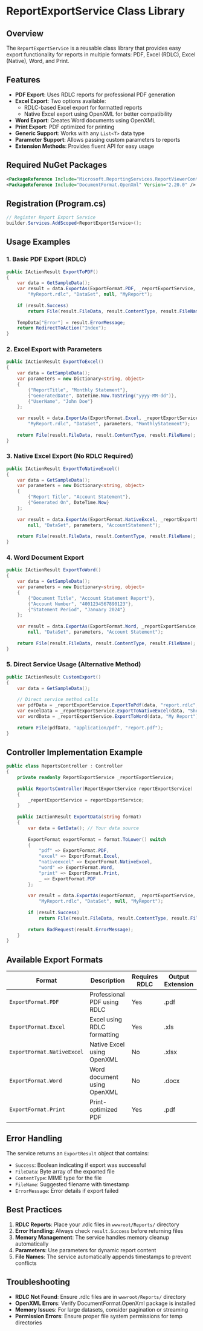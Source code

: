 # ReportExportService Class Library

## Overview
The `ReportExportService` is a reusable class library that provides easy export functionality for reports in multiple formats: PDF, Excel (RDLC), Excel (Native), Word, and Print.

## Features
- **PDF Export**: Uses RDLC reports for professional PDF generation
- **Excel Export**: Two options available:
  - RDLC-based Excel export for formatted reports
  - Native Excel export using OpenXML for better compatibility
- **Word Export**: Creates Word documents using OpenXML
- **Print Export**: PDF optimized for printing
- **Generic Support**: Works with any `List<T>` data type
- **Parameter Support**: Allows passing custom parameters to reports
- **Extension Methods**: Provides fluent API for easy usage

## Required NuGet Packages
```xml
<PackageReference Include="Microsoft.ReportingServices.ReportViewerControl.Winforms" Version="150.1652.0" />
<PackageReference Include="DocumentFormat.OpenXml" Version="2.20.0" />
```

## Registration (Program.cs)
```csharp
// Register Report Export Service
builder.Services.AddScoped<ReportExportService>();
```

## Usage Examples

### 1. Basic PDF Export (RDLC)
```csharp
public IActionResult ExportToPDF()
{
    var data = GetSampleData();
    var result = data.ExportAs(ExportFormat.PDF, _reportExportService, 
        "MyReport.rdlc", "DataSet", null, "MyReport");
    
    if (result.Success)
        return File(result.FileData, result.ContentType, result.FileName);
    
    TempData["Error"] = result.ErrorMessage;
    return RedirectToAction("Index");
}
```

### 2. Excel Export with Parameters
```csharp
public IActionResult ExportToExcel()
{
    var data = GetSampleData();
    var parameters = new Dictionary<string, object>
    {
        {"ReportTitle", "Monthly Statement"},
        {"GeneratedDate", DateTime.Now.ToString("yyyy-MM-dd")},
        {"UserName", "John Doe"}
    };
    
    var result = data.ExportAs(ExportFormat.Excel, _reportExportService, 
        "MyReport.rdlc", "DataSet", parameters, "MonthlyStatement");
    
    return File(result.FileData, result.ContentType, result.FileName);
}
```

### 3. Native Excel Export (No RDLC Required)
```csharp
public IActionResult ExportToNativeExcel()
{
    var data = GetSampleData();
    var parameters = new Dictionary<string, object>
    {
        {"Report Title", "Account Statement"},
        {"Generated On", DateTime.Now}
    };
    
    var result = data.ExportAs(ExportFormat.NativeExcel, _reportExportService, 
        null, "DataSet", parameters, "AccountStatement");
    
    return File(result.FileData, result.ContentType, result.FileName);
}
```

### 4. Word Document Export
```csharp
public IActionResult ExportToWord()
{
    var data = GetSampleData();
    var parameters = new Dictionary<string, object>
    {
        {"Document Title", "Account Statement Report"},
        {"Account Number", "4001234567890123"},
        {"Statement Period", "January 2024"}
    };
    
    var result = data.ExportAs(ExportFormat.Word, _reportExportService, 
        null, "DataSet", parameters, "Account Statement");
    
    return File(result.FileData, result.ContentType, result.FileName);
}
```

### 5. Direct Service Usage (Alternative Method)
```csharp
public IActionResult CustomExport()
{
    var data = GetSampleData();
    
    // Direct service method calls
    var pdfData = _reportExportService.ExportToPdf(data, "report.rdlc", "DataSet");
    var excelData = _reportExportService.ExportToNativeExcel(data, "Sheet1");
    var wordData = _reportExportService.ExportToWord(data, "My Report");
    
    return File(pdfData, "application/pdf", "report.pdf");
}
```

## Controller Implementation Example

```csharp
public class ReportsController : Controller
{
    private readonly ReportExportService _reportExportService;
    
    public ReportsController(ReportExportService reportExportService)
    {
        _reportExportService = reportExportService;
    }
    
    public IActionResult ExportData(string format)
    {
        var data = GetData(); // Your data source
        
        ExportFormat exportFormat = format.ToLower() switch
        {
            "pdf" => ExportFormat.PDF,
            "excel" => ExportFormat.Excel,
            "nativeexcel" => ExportFormat.NativeExcel,
            "word" => ExportFormat.Word,
            "print" => ExportFormat.Print,
            _ => ExportFormat.PDF
        };
        
        var result = data.ExportAs(exportFormat, _reportExportService, 
            "MyReport.rdlc", "DataSet", null, "MyReport");
        
        if (result.Success)
            return File(result.FileData, result.ContentType, result.FileName);
        
        return BadRequest(result.ErrorMessage);
    }
}
```

## Available Export Formats

| Format | Description | Requires RDLC | Output Extension |
|--------|-------------|---------------|------------------|
| `ExportFormat.PDF` | Professional PDF using RDLC | Yes | .pdf |
| `ExportFormat.Excel` | Excel using RDLC formatting | Yes | .xls |
| `ExportFormat.NativeExcel` | Native Excel using OpenXML | No | .xlsx |
| `ExportFormat.Word` | Word document using OpenXML | No | .docx |
| `ExportFormat.Print` | Print-optimized PDF | Yes | .pdf |

## Error Handling
The service returns an `ExportResult` object that contains:
- `Success`: Boolean indicating if export was successful
- `FileData`: Byte array of the exported file
- `ContentType`: MIME type for the file
- `FileName`: Suggested filename with timestamp
- `ErrorMessage`: Error details if export failed

## Best Practices
1. **RDLC Reports**: Place your .rdlc files in `wwwroot/Reports/` directory
2. **Error Handling**: Always check `result.Success` before returning files
3. **Memory Management**: The service handles memory cleanup automatically
4. **Parameters**: Use parameters for dynamic report content
5. **File Names**: The service automatically appends timestamps to prevent conflicts

## Troubleshooting
- **RDLC Not Found**: Ensure .rdlc files are in `wwwroot/Reports/` directory
- **OpenXML Errors**: Verify DocumentFormat.OpenXml package is installed
- **Memory Issues**: For large datasets, consider pagination or streaming
- **Permission Errors**: Ensure proper file system permissions for temp directories 